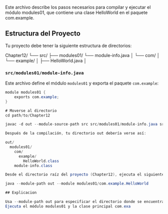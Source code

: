 Este archivo describe los pasos necesarios para compilar y ejecutar el módulo modules01, que contiene una clase HelloWorld en el paquete com.example.

## Estructura del Proyecto

Tu proyecto debe tener la siguiente estructura de directorios:

Chapter12/
  └── src/
      ├── modules01/
          └── module-info.java
      │   └── com/
      │       └── example/
      │           ├── HelloWorld.java
      │  

### `src/modules01/module-info.java`

Este archivo define el módulo `modules01` y exporta el paquete `com.example`:

```java
module modules01 {
    exports com.example;
}

# Moverse al directorio 
cd path/to/Chapter12

javac -d out --module-source-path src src/modules01/module-info.java src/modules01/com/example/HelloWorld.java

Después de la compilación, tu directorio out debería verse así:

out/
  modules01/
    com/
      example/
        HelloWorld.class
    module-info.class

Desde el directorio raíz del proyecto (Chapter12), ejecuta el siguiente comando:

java --module-path out --module modules01/com.example.HelloWorld

## Explicacion

Usa --module-path out para especificar el directorio donde se encuentran los módulos compilados.
Ejecuta el módulo modules01 y la clase principal com.exa
